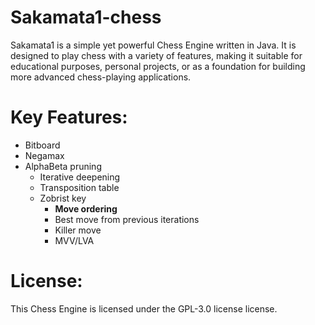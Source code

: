 # Sakamata1-chess
Sakamata1 is a simple yet powerful Chess Engine written in Java. It is designed to play chess with a variety of features, making it suitable for educational purposes, personal projects, or as a foundation for building more advanced chess-playing applications.

# Key Features:
- Bitboard
- Negamax
- AlphaBeta pruning
	- Iterative deepening
	- Transposition table
	- Zobrist key
		- __Move ordering__
		- Best move from previous iterations
		- Killer move
		- MVV/LVA

 # License:
 This Chess Engine is licensed under the GPL-3.0 license license.

